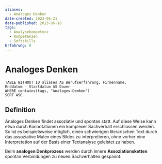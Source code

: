 ```yaml
---
aliases:
  - Analoges Denken
date-created: 2023-06-21
date-published: 2023-06-18
tags:
  - Analysekompetenz
  - Kompetenzen
  - Softskills
Erfahrung: 0
---
```


# Analoges Denken


```dataview
TABLE WITHOUT ID aliases AS Berufserfahrung, Firmenname,
Enddatum - Startdatum AS Dauer
WHERE contains(tags, "Analoges-Denken")
SORT ASC
```

## Definition

Analoges Denken findet assoziativ und spontan statt. Auf diese Weise kann etwa
durch Konnotationen ein komplexer Sachverhalt erschlossen werden. So ist es
beispielsweise möglich, einen schwierigen literarischen Text durch das
assoziative Malen eines Bildes zu interpretieren, ohne vorher eine
Interpretation auf der Basis einer Textanalyse geleistet zu haben.

Beim **analogen Denkprozess** werden durch innere **Assoziationsketten** spontan
Verbindungen zu neuen Sachverhalten gespannt.
